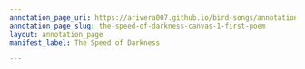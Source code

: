 ```yaml
---
annotation_page_uri: https://arivera007.github.io/bird-songs/annotations/the-speed-of-darkness-canvas-1-first-poem.json
annotation_page_slug: the-speed-of-darkness-canvas-1-first-poem
layout: annotation_page
manifest_label: The Speed of Darkness

---
```

